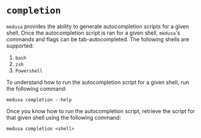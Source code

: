 # `completion`

`medusa` provides the ability to generate autocompletion scripts for a given shell. 
Once the autocompletion script is ran for a given shell, `medusa`'s commands and flags can be tab-autocompleted. 
The following shells are supported:

1. `bash`
2. `zsh`
3. `Powershell`

To understand how to run the autocompletion script for a given shell, run the following command:
```shell
medusa completion --help
```

Once you know how to run the autocompletion script, retrieve the script for that given shell using the following command:
```shell
medusa completion <shell>
```

